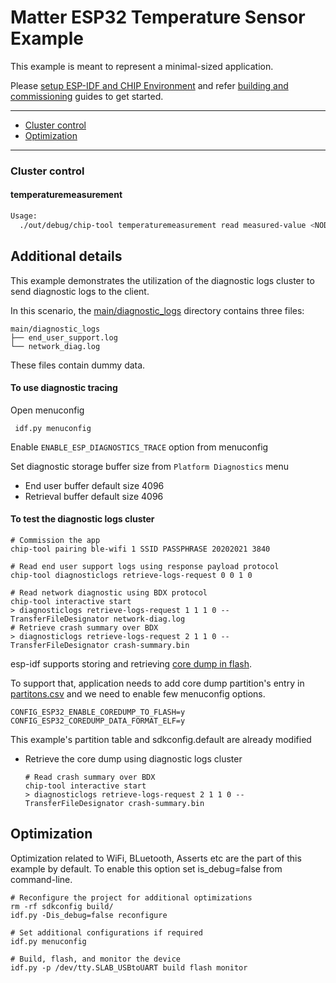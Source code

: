 # Matter ESP32 Temperature Sensor Example

This example is meant to represent a minimal-sized application.

Please
[setup ESP-IDF and CHIP Environment](../../../docs/platforms/esp32/setup_idf_chip.md)
and refer
[building and commissioning](../../../docs/platforms/esp32/build_app_and_commission.md)
guides to get started.

---

-   [Cluster control](#cluster-control)
-   [Optimization](#optimization)

---

### Cluster control

#### temperaturemeasurement

```bash
Usage:
  ./out/debug/chip-tool temperaturemeasurement read measured-value <NODE ID> 1
```

## Additional details

This example demonstrates the utilization of the diagnostic logs cluster to send
diagnostic logs to the client.

In this scenario, the [main/diagnostic_logs](main/diagnostic_logs) directory
contains three files:

```
main/diagnostic_logs
├── end_user_support.log
└── network_diag.log
```

These files contain dummy data.

#### To use diagnostic tracing

Open menuconfig

```
 idf.py menuconfig
```

Enable `ENABLE_ESP_DIAGNOSTICS_TRACE` option from menuconfig

Set diagnostic storage buffer size from `Platform Diagnostics` menu

-   End user buffer default size 4096
-   Retrieval buffer default size 4096

#### To test the diagnostic logs cluster

```
# Commission the app
chip-tool pairing ble-wifi 1 SSID PASSPHRASE 20202021 3840

# Read end user support logs using response payload protocol
chip-tool diagnosticlogs retrieve-logs-request 0 0 1 0

# Read network diagnostic using BDX protocol
chip-tool interactive start
> diagnosticlogs retrieve-logs-request 1 1 1 0 --TransferFileDesignator network-diag.log
# Retrieve crash summary over BDX
> diagnosticlogs retrieve-logs-request 2 1 1 0 --TransferFileDesignator crash-summary.bin
```

esp-idf supports storing and retrieving
[core dump in flash](https://docs.espressif.com/projects/esp-idf/en/latest/esp32/api-guides/core_dump.html#core-dump-to-flash).

To support that, application needs to add core dump partition's entry in
[partitons.csv](partitions.csv#7) and we need to enable few menuconfig options.

```
CONFIG_ESP32_ENABLE_COREDUMP_TO_FLASH=y
CONFIG_ESP32_COREDUMP_DATA_FORMAT_ELF=y
```

This example's partition table and sdkconfig.default are already modified

-   Retrieve the core dump using diagnostic logs cluster

    ```
    # Read crash summary over BDX
    chip-tool interactive start
    > diagnosticlogs retrieve-logs-request 2 1 1 0 --TransferFileDesignator crash-summary.bin
    ```

## Optimization

Optimization related to WiFi, BLuetooth, Asserts etc are the part of this
example by default. To enable this option set is_debug=false from command-line.

```
# Reconfigure the project for additional optimizations
rm -rf sdkconfig build/
idf.py -Dis_debug=false reconfigure

# Set additional configurations if required
idf.py menuconfig

# Build, flash, and monitor the device
idf.py -p /dev/tty.SLAB_USBtoUART build flash monitor
```

